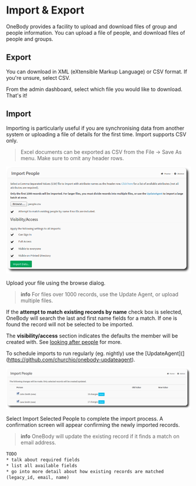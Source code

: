 # Import & Export

OneBody provides a facility to upload and download files of group and people information. You can upload a file of people, and download files of people and groups.

## Export
You can download in XML (eXtensible Markup Language) or CSV format. If you're unsure, select CSV.

From the admin dashboard, select which file you would like to download. That's it!

## Import
Importing is particularly useful if you are synchronising data from another system or uploading a file of details for the first time. Import supports CSV only.

> Excel documents can be exported as CSV from the File -> Save As menu. Make sure to omit any header rows.


![Import Settings](../img/admin/import-export-1.png)

Upload your file using the browse dialog.

> **info** For files over 1000 records, use the Update Agent, or upload multiple files.


If the **attempt to match existing records by name** check box is selected, OneBody will search the last and first name fields for a match. If one is found the record will not be selected to be imported.

The **visibility/access** section indicates the defaults the member will be created with. See [looking after people](../administration/looking_after_people.html) for more.

To schedule imports to run regularly (eg. nightly) use the [UpdateAgent](](https://github.com/churchio/onebody-updateagent).

![Import Settings](../img/admin/import-export-2.png)

Select Import Selected People to complete the import process. A confirmation screen will appear confirming the newly imported records.

> **info** OneBody will update the existing record if it finds a match on email address.

    TODO
    * talk about required fields
    * list all available fields
    * go into more detail about how existing records are matched (legacy_id, email, name)
